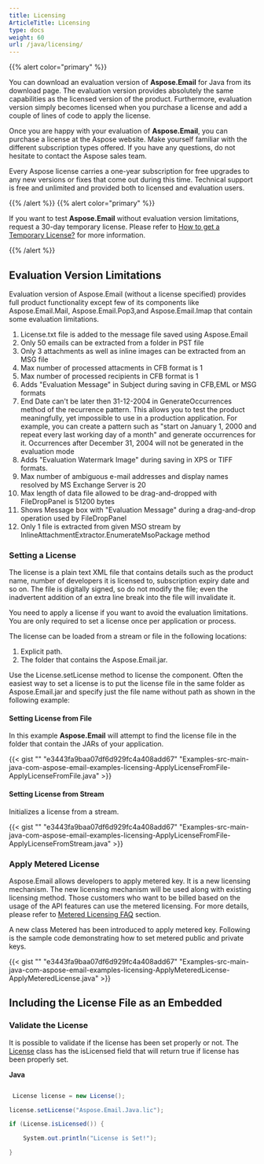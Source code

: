 ```yaml
---
title: Licensing
ArticleTitle: Licensing
type: docs
weight: 60
url: /java/licensing/
---
```


{{% alert color="primary" %}} 

You can download an evaluation version of **Aspose.Email** for Java from its download page. The evaluation version provides absolutely the same capabilities as the licensed version of the product. Furthermore, evaluation version simply becomes licensed when you purchase a license and add a couple of lines of code to apply the license.

Once you are happy with your evaluation of **Aspose.Email**, you can purchase a license at the Aspose website. Make yourself familiar with the different subscription types offered. If you have any questions, do not hesitate to contact the Aspose sales team.

Every Aspose license carries a one-year subscription for free upgrades to any new versions or fixes that come out during this time. Technical support is free and unlimited and provided both to licensed and evaluation users.

{{% /alert %}} {{% alert color="primary" %}} 

If you want to test **Aspose.Email** without evaluation version limitations, request a 30-day temporary license. Please refer to [How to get a Temporary License?](https://purchase.aspose.com/temporary-license) for more information.

{{% /alert %}} 
## **Evaluation Version Limitations**
Evaluation version of Aspose.Email (without a license specified) provides full product functionality except few of its components like Aspose.Email.Mail, Aspose.Email.Pop3,and Aspose.Email.Imap that contain some evaluation limitations.

1. License.txt file is added to the message file saved using Aspose.Email
1. Only 50 emails can be extracted from a folder in PST file
1. Only 3 attachments as well as inline images can be extracted from an MSG file
1. Max number of processed attacments in CFB format is 1
1. Max number of processed recipients in CFB format is 1
1. Adds "Evaluation Message" in Subject during saving in CFB,EML or MSG formats
1. End Date can't be later then 31-12-2004 in GenerateOccurrences method of the recurrence pattern. This allows you to test the product meaningfully, yet impossible to use in a production application. For example, you can create a pattern such as "start on January 1, 2000 and repeat every last working day of a month" and generate occurrences for it. Occurrences after December 31, 2004 will not be generated in the evaluation mode
1. Adds "Evaluation Watermark Image" during saving in XPS or TIFF formats.
1. Max number of ambiguous e-mail addresses and display names resolved by MS Exchange Server is 20
1. Max length of data file allowed to be drag-and-dropped with FileDropPanel is 51200 bytes
1. Shows Message box with "Evaluation Message" during a drag-and-drop operation used by FileDropPanel
1. Only 1 file is extracted from given MSO stream by InlineAttachmentExtractor.EnumerateMsoPackage method
### **Setting a License**
The license is a plain text XML file that contains details such as the product name, number of developers it is licensed to, subscription expiry date and so on. The file is digitally signed, so do not modify the file; even the inadvertent addition of an extra line break into the file will invalidate it.

You need to apply a license if you want to avoid the evaluation limitations. You are only required to set a license once per application or process.

The license can be loaded from a stream or file in the following locations:

1. Explicit path.
1. The folder that contains the Aspose.Email.jar.

Use the License.setLicense method to license the component. Often the easiest way to set a license is to put the license file in the same folder as Aspose.Email.jar and specify just the file name without path as shown in the following example:
#### **Setting License from File**
In this example **Aspose.Email** will attempt to find the license file in the folder that contain the JARs of your application.

{{< gist "" "e3443fa9baa07df6d929fc4a408add67" "Examples-src-main-java-com-aspose-email-examples-licensing-ApplyLicenseFromFile-ApplyLicenseFromFile.java" >}}
#### **Setting License from Stream**
Initializes a license from a stream.

{{< gist "" "e3443fa9baa07df6d929fc4a408add67" "Examples-src-main-java-com-aspose-email-examples-licensing-ApplyLicenseFromFile-ApplyLicenseFromStream.java" >}}
### **Apply Metered License**
Aspose.Email allows developers to apply metered key. It is a new licensing mechanism. The new licensing mechanism will be used along with existing licensing method. Those customers who want to be billed based on the usage of the API features can use the metered licensing. For more details, please refer to [Metered Licensing FAQ](https://purchase.aspose.com/faqs/licensing/metered) section.

A new class Metered has been introduced to apply metered key. Following is the sample code demonstrating how to set metered public and private keys.

{{< gist "" "e3443fa9baa07df6d929fc4a408add67" "Examples-src-main-java-com-aspose-email-examples-licensing-ApplyMeteredLicense-ApplyMeteredLicense.java" >}}
## **Including the License File as an Embedded**
### **Validate the License**
It is possible to validate if the license has been set properly or not. The [License](http://www.aspose.com/api/java/email/com.aspose.email/classes/License) class has the isLicensed field that will return true if license has been properly set.

**Java**

``` cs

 License license = new License();

license.setLicense("Aspose.Email.Java.lic");

if (License.isLicensed()) {

    System.out.println("License is Set!");

}

```


